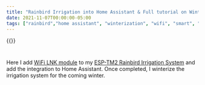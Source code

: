 ```yaml
---
title: "Rainbird Irrigation into Home Assistant & Full tutorial on Winterization"
date: 2021-11-07T00:00:00-05:00
tags: ["rainbird","home assistant", "winterization", "wifi", "smart", "sprinkler"]
---
```


{{<youtube neo9MfygHkA>}}

#

Here I add [WiFi LNK module](https://www.rainbird.com/products/lnk-wifi-module) to my [ESP-TM2 Rainbird Irrigation System](https://www.rainbird.com/products/esp-tm2-series-controllers) and add the integration to Home Assistant. Once completed, I winterize the irrigation system for the coming winter.